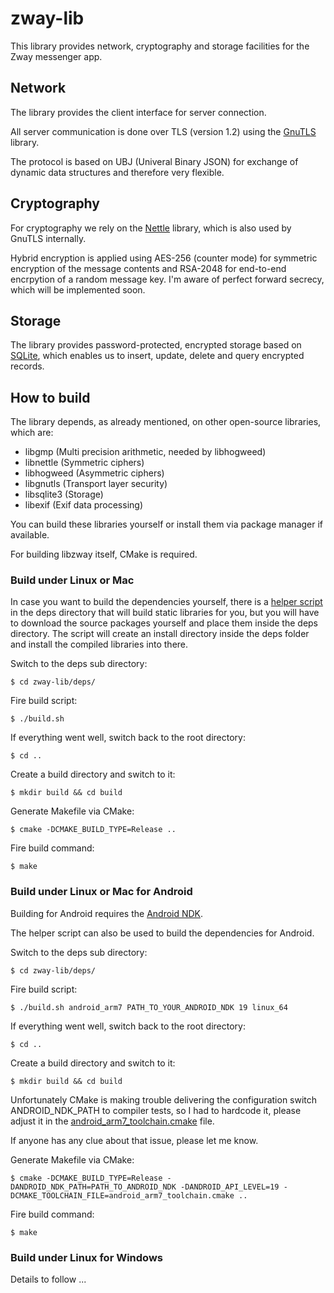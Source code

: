 # zway-lib

This library provides network, cryptography and storage facilities for the Zway messenger app.

## Network

The library provides the client interface for server connection.

All server communication is done over TLS (version 1.2) using the [GnuTLS](http://www.gnutls.org/) library.

The protocol is based on UBJ (Univeral Binary JSON) for exchange of dynamic data structures and therefore very flexible.

## Cryptography

For cryptography we rely on the [Nettle](https://www.lysator.liu.se/~nisse/nettle/) library, which is also used by GnuTLS internally.

Hybrid encryption is applied using AES-256 (counter mode) for symmetric encryption of the message contents and RSA-2048 for end-to-end encrpytion of a random message key. I'm aware of perfect forward secrecy, which will be implemented soon.

## Storage

The library provides password-protected, encrypted storage based on [SQLite](https://www.sqlite.org/), which enables us to insert, update, delete and query encrypted records.

## How to build

The library depends, as already mentioned, on other open-source libraries, which are:

* libgmp (Multi precision arithmetic, needed by libhogweed)
* libnettle (Symmetric ciphers)
* libhogweed (Asymmetric ciphers)
* libgnutls (Transport layer security)
* libsqlite3 (Storage)
* libexif (Exif data processing)

You can build these libraries yourself or install them via package manager if available.

For building libzway itself, CMake is required.

### Build under Linux or Mac

In case you want to build the dependencies yourself, there is a [helper script](https://github.com/mw0x/zway-lib/blob/master/deps/build.sh) in the deps directory that will build static libraries for you, but you will have to download the source packages yourself and place them inside the deps directory. The script will create an install directory inside the deps folder and install the compiled libraries into there.

Switch to the deps sub directory:

```
$ cd zway-lib/deps/ 
```

Fire build script:

```
$ ./build.sh 
```

If everything went well, switch back to the root directory:

```
$ cd .. 
```

Create a build directory and switch to it:

```
$ mkdir build && cd build 
```

Generate Makefile via CMake:

```
$ cmake -DCMAKE_BUILD_TYPE=Release .. 
```

Fire build command:

```
$ make
```

### Build under Linux or Mac for Android

Building for Android requires the [Android NDK](https://developer.android.com/ndk/index.html).

The helper script can also be used to build the dependencies for Android.

Switch to the deps sub directory:

```
$ cd zway-lib/deps/ 
```

Fire build script:

```
$ ./build.sh android_arm7 PATH_TO_YOUR_ANDROID_NDK 19 linux_64
```

If everything went well, switch back to the root directory:

```
$ cd .. 
```

Create a build directory and switch to it:

```
$ mkdir build && cd build 
```

Unfortunately CMake is making trouble delivering the configuration switch ANDROID_NDK_PATH to compiler tests,
so I had to hardcode it, please adjust it in the [android_arm7_toolchain.cmake](https://github.com/mw0x/zway-lib/blob/master/android_arm7_toolchain.cmake) file.

If anyone has any clue about that issue, please let me know.

Generate Makefile via CMake:

```
$ cmake -DCMAKE_BUILD_TYPE=Release -DANDROID_NDK_PATH=PATH_TO_ANDROID_NDK -DANDROID_API_LEVEL=19 -DCMAKE_TOOLCHAIN_FILE=android_arm7_toolchain.cmake .. 
```

Fire build command:

```
$ make
```

### Build under Linux for Windows

Details to follow ...
